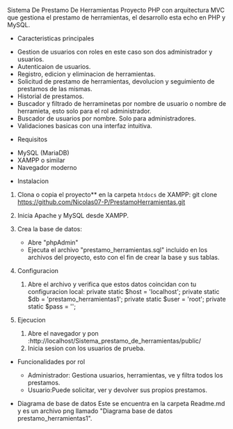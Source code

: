 Sistema De Prestamo De Herramientas 
Proyecto PHP con arquitectura MVC que gestiona el prestamo de herramientas, el desarrollo esta echo en PHP y MySQL.

* Caracteristicas principales 
- Gestion de usuarios con roles en este caso son dos administrador y usuarios.
- Autenticaion de usuarios.
- Registro, edicion y eliminacion de herramientas.
- Solicitud de prestamo de herramientas, devolucion y seguimiento de prestamos de las mismas.
- Historial de prestamos.
- Buscador y filtrado de herraminetas por nombre de usuario o nombre de herramieta, esto solo para el rol administrador.
- Buscador de usuarios por nombre. Solo para administradores.
- Validaciones basicas con una interfaz intuitiva.

* Requisitos 
- MySQL (MariaDB)
- XAMPP o similar
- Navegador moderno

* Instalacion

1. Clona o copia el proyecto** en la carpeta `htdocs` de XAMPP:
   git clone https://github.com/Nicolas07-P/PrestamoHerramientas.git 
2. Inicia Apache y MySQL desde XAMPP.

3. Crea la base de datos:
    - Abre "phpAdmin"
    - Ejecuta el archivo "prestamo_herramientas.sql" incluido en los archivos del proyecto, esto con el fin de crear la base y sus tablas.

4. Configuracion

    1. Abre el archivo  y verifica que estos datos coincidan con tu configuracion local:
    private static $host = 'localhost';
    private static $db = 'prestamo_herramientas1';
    private static $user = 'root';
    private static $pass = '';

5. Ejecucion
    1. Abre el navegador y pon :http://localhost/Sistema_prestamo_de_herramientas/public/
    2. Inicia sesion con los usuarios de prueba.


* Funcionalidades por rol
    - Administrador: Gestiona usuarios, herramientas, ve y filtra todos los prestamos.
    - Usuario:Puede solicitar, ver y devolver sus propios prestamos.

* Diagrama de base de datos
    Este se encuentra en la carpeta Readme.md y es un archivo png llamado "Diagrama base de datos prestamo_herramientas1".
